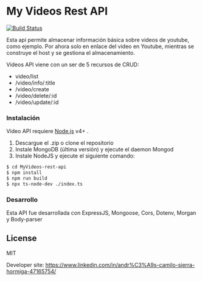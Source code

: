 # My Videos Rest API

[![Build Status](https://travis-ci.org/joemccann/MyVideoRestApi.svg?branch=master)](https://travis-ci.org/andysierra/MyVideoRestApi)

Esta api permite almacenar información básica sobre videos de youtube, como ejemplo.
Por ahora solo en enlace del video en Youtube, mientras se construye el host y se gestiona el almacenamiento.

Videos API viene con un ser de 5 recursos de CRUD:

  - video/list
  - /video/info/:title
  - /video/create
  - /video/delete/:id
  - /video/update/:id


### Instalación

Video API requiere [Node.js](https://nodejs.org/) v4+ .

1) Descargue el .zip o clone el repositorio
2) Instale MongoDB (última versión) y ejecute el daemon Mongod
3) Instale NodeJS y ejecute el siguiente comando:

```sh
$ cd MyVideos-rest-api
$ npm install
$ npm run build
$ npx ts-node-dev ./index.ts
```


### Desarrollo

Esta API fue desarrollada con ExpressJS, Mongoose, Cors, Dotenv, Morgan y Body-parser

License
----

MIT


Developer site: https://www.linkedin.com/in/andr%C3%A9s-camilo-sierra-hormiga-47165754/  
